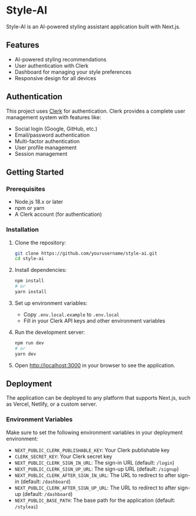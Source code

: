 # Style-AI

Style-AI is an AI-powered styling assistant application built with Next.js.

## Features

- AI-powered styling recommendations
- User authentication with Clerk
- Dashboard for managing your style preferences
- Responsive design for all devices

## Authentication

This project uses [Clerk](https://clerk.dev/) for authentication. Clerk provides a complete user management system with features like:

- Social login (Google, GitHub, etc.)
- Email/password authentication
- Multi-factor authentication
- User profile management
- Session management

## Getting Started

### Prerequisites

- Node.js 18.x or later
- npm or yarn
- A Clerk account (for authentication)

### Installation

1. Clone the repository:
   ```bash
   git clone https://github.com/yourusername/style-ai.git
   cd style-ai
   ```

2. Install dependencies:
   ```bash
   npm install
   # or
   yarn install
   ```

3. Set up environment variables:
   - Copy `.env.local.example` to `.env.local`
   - Fill in your Clerk API keys and other environment variables

4. Run the development server:
   ```bash
   npm run dev
   # or
   yarn dev
   ```

5. Open [http://localhost:3000](http://localhost:3000) in your browser to see the application.

## Deployment

The application can be deployed to any platform that supports Next.js, such as Vercel, Netlify, or a custom server.

### Environment Variables

Make sure to set the following environment variables in your deployment environment:

- `NEXT_PUBLIC_CLERK_PUBLISHABLE_KEY`: Your Clerk publishable key
- `CLERK_SECRET_KEY`: Your Clerk secret key
- `NEXT_PUBLIC_CLERK_SIGN_IN_URL`: The sign-in URL (default: `/login`)
- `NEXT_PUBLIC_CLERK_SIGN_UP_URL`: The sign-up URL (default: `/signup`)
- `NEXT_PUBLIC_CLERK_AFTER_SIGN_IN_URL`: The URL to redirect to after sign-in (default: `/dashboard`)
- `NEXT_PUBLIC_CLERK_AFTER_SIGN_UP_URL`: The URL to redirect to after sign-up (default: `/dashboard`)
- `NEXT_PUBLIC_BASE_PATH`: The base path for the application (default: `/styleai`)